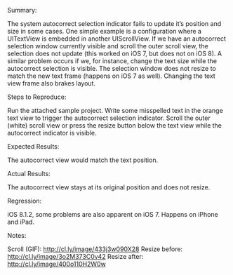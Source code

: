 Summary:

The system autocorrect selection indicator fails to update it’s position and size in some cases. One simple example is a configuration where a UITextView is embedded in another UIScrollView. If we have an autocorrect selection window currently visible and scroll the outer scroll view, the selection does not update (this worked on iOS 7, but does not on iOS 8). A similar problem occurs if we, for instance, change the text size while the autocorrect selection is visible. The selection window does not resize to match the new text frame (happens on iOS 7 as well). Changing the text view frame also brakes layout. 

Steps to Reproduce:

Run the attached sample project. 
Write some misspelled text in the orange text view to trigger the autocorrect selection indicator. 
Scroll the outer (white) scroll view or press the resize button below the text view while the autocorrect indicator is visible. 

Expected Results:

The autocorrect view would match the text position. 

Actual Results:

The autocorrect view stays at its original position and does not resize.

Regression:

iOS 8.1.2, some problems are also apparent on iOS 7. Happens on iPhone and iPad. 

Notes:

Scroll (GIF): http://cl.ly/image/433j3w090X28
Resize before: http://cl.ly/image/3o2M373C0v42
Resize after: http://cl.ly/image/400o110H2W0w
